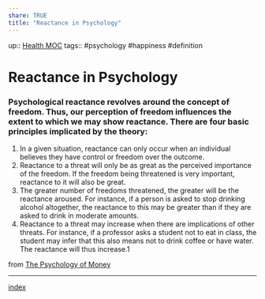 ```yaml
---
share: TRUE
title: "Reactance in Psychology"
---
```

up:: [Health MOC](Health%20MOC.md)
tags:: #psychology #happiness #definition


# Reactance in Psychology



###  Psychological reactance revolves around the concept of freedom. Thus, our perception of freedom influences the extent to which we may show reactance. There are four basic principles implicated by the theory:

1. In a given situation, reactance can only occur when an individual believes they have control or freedom over the outcome.
2. Reactance to a threat will only be as great as the perceived importance of the freedom. If the freedom being threatened is very important, reactance to it will also be great.
3. The greater number of freedoms threatened, the greater will be the reactance aroused. For instance, if a person is asked to stop drinking alcohol altogether, the reactance to this may be greater than if they are asked to drink in moderate amounts.
4. Reactance to a threat may increase when there are implications of other threats. For instance, if a professor asks a student not to eat in class, the student may infer that this also means not to drink coffee or have water. The reactance will thus increase.1


from [The Psychology of Money](The%20Psychology%20of%20Money)


---
[index](index)
